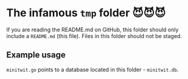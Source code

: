 # The infamous `tmp` folder 😈😈😈
If you are reading the README.md on GitHub, this folder should only include a `README.md` (this file). Files in this folder should not be staged.

## Example usage
`minitwit.go` points to a database located in this folder - `minitwit.db`. 